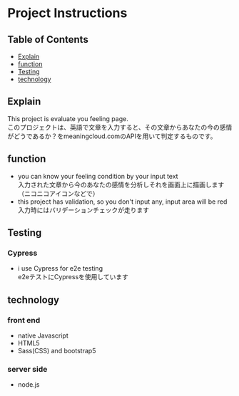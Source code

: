 # Project Instructions

## Table of Contents

* [Explain](#Explain)
* [function](#function)
* [Testing](#Testing)
* [technology](#technology)

## Explain

This project is evaluate you feeling page.</br>
このプロジェクトは、英語で文章を入力すると、その文章からあなたの今の感情がどうであるか？をmeaningcloud.comのAPIを用いて判定するものです。

## function
- you can know your feeling condition by your input text<br>入力された文章から今のあなたの感情を分析しそれを画面上に描画します（ニコニコアイコンなどで）
- this project has validation, so you don't input any, input area will be red</br>入力時にはバリデーションチェックが走ります

## Testing
### Cypress
- i use Cypress for e2e testing<br>e2eテストにCypressを使用しています

## technology
### front end
- native Javascript
- HTML5
- Sass(CSS) and bootstrap5

### server side
- node.js